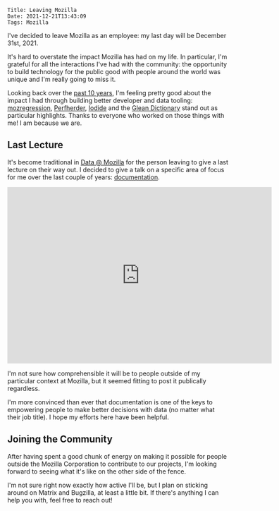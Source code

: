     Title: Leaving Mozilla
    Date: 2021-12-21T13:43:09
    Tags: Mozilla

I've decided to leave Mozilla as an employee: my last day will be December 31st, 2021.

It's hard to overstate the impact Mozilla has had on my life.
In particular, I'm grateful for all the interactions I've had with the community: the opportunity to build technology for the public good with people around the world was unique and I'm really going to miss it.

Looking back over the [past 10 years], I'm feeling pretty good about the impact I had through building better developer and data tooling: [mozregression], [Perfherder], [Iodide] and the [Glean Dictionary] stand out as particular highlights.
Thanks to everyone who worked on those things with me!
I am because we are.

[past 10 years]: /blog/2021/07/10-years-at-mozilla/
[mozregression]: https://mozilla.github.io/mozregression
[perfherder]: https://wiki.mozilla.org/EngineeringProductivity/Projects/Perfherder
[iodide]: https://github.com/iodide-project/iodide
[glean dictionary]: https://dictionary.telemetry.mozilla.org

## Last Lecture

It's become traditional in [Data @ Mozilla] for the person leaving to give a last lecture on their way out. I decided to give a talk on a specific area of focus for me over the last couple of years: [documentation].

<iframe width="600" height="400" src="https://www.youtube.com/embed/E5j6BoxZ-7w" title="YouTube video player" frameborder="0" allow="accelerometer; autoplay; clipboard-write; encrypted-media; gyroscope; picture-in-picture" allowfullscreen></iframe>

I'm not sure how comprehensible it will be to people outside of my particular context at Mozilla, but it seemed fitting to post it publically regardless.

I'm more convinced than ever that documentation is one of the keys to empowering people to make better decisions with data (no matter what their job title).
I hope my efforts here have been helpful.

[data @ mozilla]: https://wiki.mozilla.org/Data
[documentation]: https://docs.telemetry.mozilla.org

## Joining the Community

After having spent a good chunk of energy on making it possible for people outside the Mozilla Corporation to contribute to our projects, I'm looking forward to seeing what it's like on the other side of the fence.

I'm not sure right now exactly how active I'll be, but I plan on sticking around on Matrix and Bugzilla, at least a little bit.
If there's anything I can help you with, feel free to reach out!
